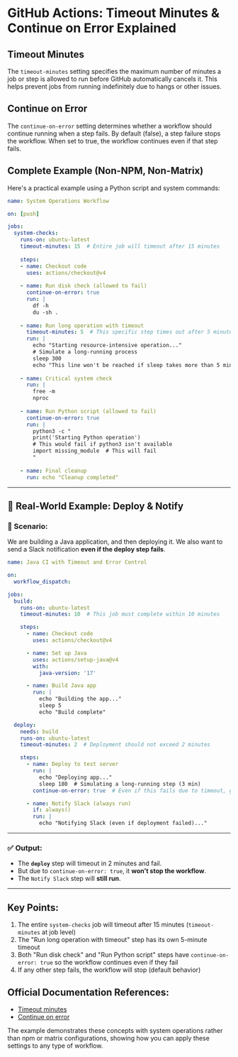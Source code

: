 # GitHub Actions: Timeout Minutes & Continue on Error Explained

## Timeout Minutes

The `timeout-minutes` setting specifies the maximum number of minutes a job or step is allowed to run before GitHub automatically cancels it. This helps prevent jobs from running indefinitely due to hangs or other issues.

## Continue on Error

The `continue-on-error` setting determines whether a workflow should continue running when a step fails. By default (false), a step failure stops the workflow. When set to true, the workflow continues even if that step fails.

## Complete Example (Non-NPM, Non-Matrix)

Here's a practical example using a Python script and system commands:

```yaml
name: System Operations Workflow

on: [push]

jobs:
  system-checks:
    runs-on: ubuntu-latest
    timeout-minutes: 15  # Entire job will timeout after 15 minutes
    
    steps:
    - name: Checkout code
      uses: actions/checkout@v4
      
    - name: Run disk check (allowed to fail)
      continue-on-error: true
      run: |
        df -h
        du -sh .
        
    - name: Run long operation with timeout
      timeout-minutes: 5  # This specific step times out after 5 minutes
      run: |
        echo "Starting resource-intensive operation..."
        # Simulate a long-running process
        sleep 300
        echo "This line won't be reached if sleep takes more than 5 minutes"
        
    - name: Critical system check
      run: |
        free -m
        nproc
        
    - name: Run Python script (allowed to fail)
      continue-on-error: true
      run: |
        python3 -c "
        print('Starting Python operation')
        # This would fail if python3 isn't available
        import missing_module  # This will fail
        "
        
    - name: Final cleanup
      run: echo "Cleanup completed"
```

---

## 🧪 Real-World Example: Deploy & Notify

### 🎯 Scenario:

We are building a Java application, and then deploying it. We also want to send a Slack notification **even if the deploy step fails**.

```yaml
name: Java CI with Timeout and Error Control

on:
  workflow_dispatch:

jobs:
  build:
    runs-on: ubuntu-latest
    timeout-minutes: 10  # This job must complete within 10 minutes

    steps:
      - name: Checkout code
        uses: actions/checkout@v4

      - name: Set up Java
        uses: actions/setup-java@v4
        with:
          java-version: '17'

      - name: Build Java app
        run: |
          echo "Building the app..."
          sleep 5
          echo "Build complete"

  deploy:
    needs: build
    runs-on: ubuntu-latest
    timeout-minutes: 2  # Deployment should not exceed 2 minutes

    steps:
      - name: Deploy to test server
        run: |
          echo "Deploying app..."
          sleep 180  # Simulating a long-running step (3 min)
        continue-on-error: true  # Even if this fails due to timeout, go to next step

      - name: Notify Slack (always run)
        if: always()
        run: |
          echo "Notifying Slack (even if deployment failed)..."
```

---

### ✅ Output:

* The **`deploy`** step will timeout in 2 minutes and fail.
* But due to `continue-on-error: true`, it **won’t stop the workflow**.
* The `Notify Slack` step will **still run**.

---


## Key Points:

1. The entire `system-checks` job will timeout after 15 minutes (`timeout-minutes` at job level)
2. The "Run long operation with timeout" step has its own 5-minute timeout
3. Both "Run disk check" and "Run Python script" steps have `continue-on-error: true` so the workflow continues even if they fail
4. If any other step fails, the workflow will stop (default behavior)

## Official Documentation References:

- [Timeout minutes](https://docs.github.com/en/actions/using-workflows/workflow-syntax-for-github-actions#jobsjob_idtimeout-minutes)
- [Continue on error](https://docs.github.com/en/actions/using-workflows/workflow-syntax-for-github-actions#jobsjob_idstepscontinue-on-error)

The example demonstrates these concepts with system operations rather than npm or matrix configurations, showing how you can apply these settings to any type of workflow.
